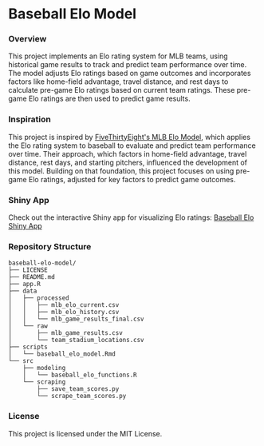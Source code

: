 # Baseball Elo Model

### Overview

This project implements an Elo rating system for MLB teams, using historical game results to track and predict team performance over time. The model adjusts Elo ratings based on game outcomes and incorporates factors like home-field advantage, travel distance, and rest days to calculate pre-game Elo ratings based on current team ratings. These pre-game Elo ratings are then used to predict game results. 

### Inspiration

This project is inspired by [FiveThirtyEight's MLB Elo Model](https://fivethirtyeight.com/methodology/how-our-mlb-predictions-work/), which applies the Elo rating system to baseball to evaluate and predict team performance over time. Their approach, which factors in home-field advantage, travel distance, rest days, and starting pitchers, influenced the development of this model. Building on that foundation, this project focuses on using pre-game Elo ratings, adjusted for key factors to predict game outcomes. 

### Shiny App

Check out the interactive Shiny app for visualizing Elo ratings: [Baseball Elo Shiny App](https://patrickhernandez.shinyapps.io/baseball-elo/)

### Repository Structure

```plaintext
baseball-elo-model/
├── LICENSE
├── README.md
├── app.R 								
├── data
│   ├── processed
│   │   ├── mlb_elo_current.csv
│   │   ├── mlb_elo_history.csv
│   │   └── mlb_game_results_final.csv
│   └── raw
│       ├── mlb_game_results.csv
│       └── team_stadium_locations.csv
├── scripts
│   └── baseball_elo_model.Rmd
└── src
    ├── modeling
    │   └── baseball_elo_functions.R
    └── scraping
        ├── save_team_scores.py
        └── scrape_team_scores.py
```

### License

This project is licensed under the MIT License.